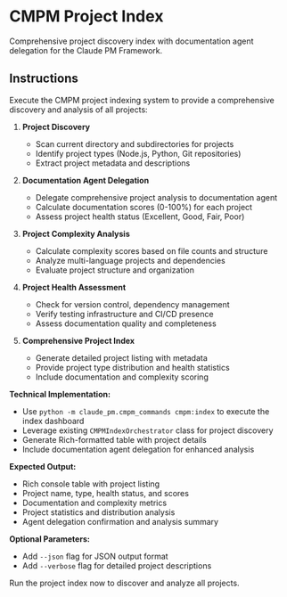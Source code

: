 # CMPM Project Index

Comprehensive project discovery index with documentation agent delegation for the Claude PM Framework.

## Instructions

Execute the CMPM project indexing system to provide a comprehensive discovery and analysis of all projects:

1. **Project Discovery**
   - Scan current directory and subdirectories for projects
   - Identify project types (Node.js, Python, Git repositories)
   - Extract project metadata and descriptions

2. **Documentation Agent Delegation**
   - Delegate comprehensive project analysis to documentation agent
   - Calculate documentation scores (0-100%) for each project
   - Assess project health status (Excellent, Good, Fair, Poor)

3. **Project Complexity Analysis**
   - Calculate complexity scores based on file counts and structure
   - Analyze multi-language projects and dependencies
   - Evaluate project structure and organization

4. **Project Health Assessment**
   - Check for version control, dependency management
   - Verify testing infrastructure and CI/CD presence
   - Assess documentation quality and completeness

5. **Comprehensive Project Index**
   - Generate detailed project listing with metadata
   - Provide project type distribution and health statistics
   - Include documentation and complexity scoring

**Technical Implementation:**
- Use `python -m claude_pm.cmpm_commands cmpm:index` to execute the index dashboard
- Leverage existing `CMPMIndexOrchestrator` class for project discovery
- Generate Rich-formatted table with project details
- Include documentation agent delegation for enhanced analysis

**Expected Output:**
- Rich console table with project listing
- Project name, type, health status, and scores
- Documentation and complexity metrics
- Project statistics and distribution analysis
- Agent delegation confirmation and analysis summary

**Optional Parameters:**
- Add `--json` flag for JSON output format
- Add `--verbose` flag for detailed project descriptions

Run the project index now to discover and analyze all projects.